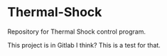 # Thermal-Shock
Repository for Thermal Shock control program. 

This project is in Gitlab I think? This is a test for that.